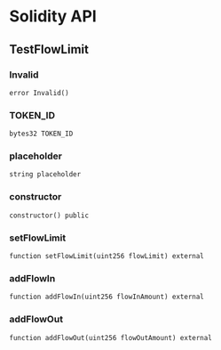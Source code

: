 # Solidity API

## TestFlowLimit

### Invalid

```solidity
error Invalid()
```

### TOKEN_ID

```solidity
bytes32 TOKEN_ID
```

### placeholder

```solidity
string placeholder
```

### constructor

```solidity
constructor() public
```

### setFlowLimit

```solidity
function setFlowLimit(uint256 flowLimit) external
```

### addFlowIn

```solidity
function addFlowIn(uint256 flowInAmount) external
```

### addFlowOut

```solidity
function addFlowOut(uint256 flowOutAmount) external
```

